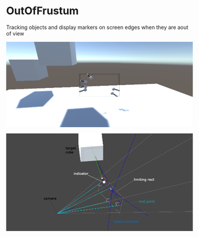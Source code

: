 # OutOfFrustum
Tracking objects and display markers on screen edges when they are aout of view

![Screenshot](Demo/screenshot.png?raw=true "Screenshot")

![Screenshot Debug](Demo/debug.png?raw=true "Screenshot Debug")
